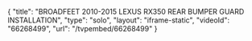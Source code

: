 {
    "title": "BROADFEET 2010-2015 LEXUS RX350 REAR BUMPER GUARD INSTALLATION",
    "type": "solo",
    "layout": "iframe-static",
    "videoId": "66268499",
    "url": "\/tvpembed\/66268499"
}
